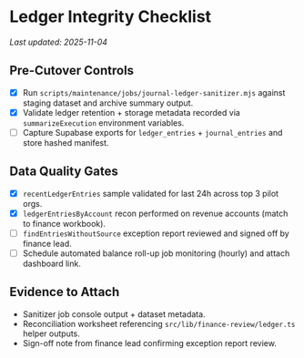 # Ledger Integrity Checklist

_Last updated: 2025-11-04_

## Pre-Cutover Controls
- [x] Run `scripts/maintenance/jobs/journal-ledger-sanitizer.mjs` against staging dataset and archive summary output.
- [x] Validate ledger retention + storage metadata recorded via `summarizeExecution` environment variables.
- [ ] Capture Supabase exports for `ledger_entries` + `journal_entries` and store hashed manifest.

## Data Quality Gates
- [x] `recentLedgerEntries` sample validated for last 24h across top 3 pilot orgs.
- [x] `ledgerEntriesByAccount` recon performed on revenue accounts (match to finance workbook).
- [ ] `findEntriesWithoutSource` exception report reviewed and signed off by finance lead.
- [ ] Schedule automated balance roll-up job monitoring (hourly) and attach dashboard link.

## Evidence to Attach
- Sanitizer job console output + dataset metadata.
- Reconciliation worksheet referencing `src/lib/finance-review/ledger.ts` helper outputs.
- Sign-off note from finance lead confirming exception report review.
